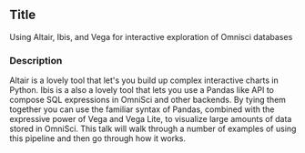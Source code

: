 ## Title


Using Altair, Ibis, and Vega for interactive exploration of Omnisci databases



### Description

Altair is a lovely tool that let's you build up complex interactive charts
in Python. Ibis is a also a lovely tool that lets you use a Pandas like API
to compose SQL expressions in OmniSci and other backends. By tying them together
you can use the familiar syntax of Pandas, combined with the expressive power of Vega
and Vega Lite, to visualize large amounts of data stored in OmniSci. This talk will walk
through a number of examples of using this pipeline and then go through how it works.
